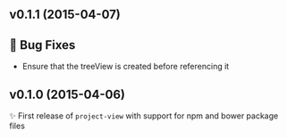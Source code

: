 ## v0.1.1 (2015-04-07)

## :bug: Bug Fixes
- Ensure that the treeView is created before referencing it


## v0.1.0 (2015-04-06)
:sparkles: First release of `project-view` with support for npm and bower package files
